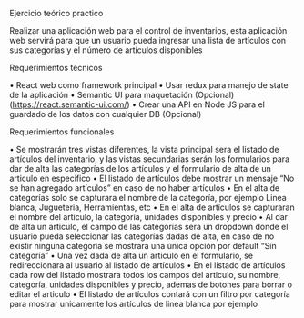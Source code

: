 Ejercicio teórico practico

Realizar una aplicación web para el control de inventarios, esta aplicación web servirá para que un
usuario pueda ingresar una lista de artículos con sus categorías y el número de artículos disponibles


Requerimientos técnicos

• React web como framework principal
• Usar redux para manejo de state de la aplicación
• Semantic UI para maquetación (Opcional) (https://react.semantic-ui.com/)
• Crear una API en Node JS para el guardado de los datos con cualquier DB (Opcional)

Requerimientos funcionales


• Se mostrarán tres vistas diferentes, la vista principal sera el listado de artículos del inventario, y
las vistas secundarias serán los formularios para dar de alta las categorías de los artículos y el
formulario de alta de un articulo en especifico
• El listado de artículos debe mostrar un mensaje “No se han agregado artículos” en caso de no
haber artículos
• En el alta de categorías solo se capturara el nombre de la categoría, por ejemplo Linea blanca,
Jugueteria, Herramientas, etc
• En el alta de artículos se capturaran el nombre del articulo, la categoría, unidades disponibles y
precio
• Al dar de alta un articulo, el campo de las categorías sera un dropdown donde el usuario pueda
seleccionar las categorías dadas de alta, en caso de no existir ninguna categoría se mostrara una
única opción por default “Sin categoría”
• Una vez dada de alta un articulo en el formulario, se redireccionara al usuario al listado de
artículos
• En el listado de artículos cada row del listado mostrara todos los campos del articulo, su
nombre, categoría, unidades disponibles y precio, ademas de botones para borrar o editar el
articulo
• El listado de artículos contará con un filtro por categoría para mostrar unicamente los artículos
de linea blanca por ejemplo